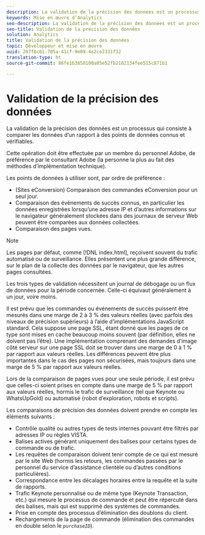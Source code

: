 ```yaml
---
description: La validation de la précision des données est un processus qui consiste à comparer les données d’un rapport à des points de données connus et vérifiables.
keywords: Mise en œuvre d’Analytics
seo-description: La validation de la précision des données est un processus qui consiste à comparer les données d’un rapport à des points de données connus et vérifiables.
seo-title: Validation de la précision des données
solution: Analytics
title: Validation de la précision des données
topic: Développeur et mise en œuvre
uuid: 267f6c61-705a-41cf-9e09-4e2ce2331f32
translation-type: ht
source-git-commit: 86fe1b3650100a05e52fb2102134fee515c871b1

---
```



# Validation de la précision des données

La validation de la précision des données est un processus qui consiste à comparer les données d’un rapport à des points de données connus et vérifiables.

Cette opération doit être effectuée par un membre du personnel Adobe, de préférence par le consultant Adobe (la personne la plus au fait des méthodes d’implémentation technique).

Les points de données à utiliser sont, par ordre de préférence :

* (Sites eConversion) Comparaison des commandes eConversion pour un seul jour.
* Comparaison des événements de succès connus, en particulier les données enregistrées lorsqu’une adresse IP et d’autres informations sur le navigateur généralement stockées dans des journaux de serveur Web peuvent être comparées aux données collectées.
* Comparaison des pages vues.

>[!NOTE]
>
>Les pages par défaut, comme [!DNL index.html], reçoivent souvent du trafic automatisé ou de surveillance. Elles présentent une plus grande différence, sur le plan de la collecte des données par le navigateur, que les autres pages consultées.

Les trois types de validation nécessitent un journal de débogage ou un flux de données pour la période concernée. Celle-ci équivaut généralement à un jour, voire moins.

Il est prévu que les commandes ou événements de succès puissent être mesurés dans une marge de 2 à 3 % des valeurs réelles (avec parfois des niveaux de précision supérieurs) à l’aide d’implémentations JavaScript standard. Cela suppose une page SSL, étant donné que les pages de ce type sont mises en cache beaucoup moins souvent (par définition, elles ne doivent pas l’être). Une implémentation comprenant des demandes d’image côté serveur sur une page SSL doit se trouver dans une marge de 0 à 1 % par rapport aux valeurs réelles. Les différences peuvent être plus importantes dans le cas des pages non sécurisées, mais toujours dans une marge de 5 % par rapport aux valeurs réelles.

Lors de la comparaison de pages vues pour une seule période, il est prévu que celles-ci soient prises en compte dans une marge de 5 % par rapport aux valeurs réelles, hormis le trafic de surveillance (tel que Keynote ou WhatsUpGold) ou automatisé (robot d’exploration, robots et scripts).

Les comparaisons de précision des données doivent prendre en compte les éléments suivants :

* Contrôle qualité ou autres types de tests internes pouvant être filtrés par adresses IP ou règles VISTA.
* Balises actives générant uniquement des balises pour certains types de commande ou de trafic.
* Les requêtes de comparaison doivent tenir compte de ce qui est mesuré par le site Web (hormis les retours, les commandes passées par le personnel du service d’assistance clientèle ou d’autres conditions particulières).
* Correspondance entre les décalages horaires entre la requête et la suite de rapports.
* Trafic Keynote personnalisé ou de même type (Keynote Transaction, etc.) qui mesure le processus de commande et peut être répercuté dans des balises, mais qui est supprimé des systèmes de commandes.
* Prise en compte des processus d’élimination des doublons du client.
* Rechargements de la page de commande (élimination des commandes en double selon le *`purchaseID`*).

